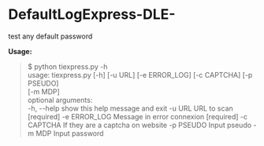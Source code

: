# DefaultLogExpress-DLE-
test any default password


**Usage:**

> $ python tiexpress.py -h                                              
> usage: tiexpress.py [-h] [-u URL] [-e ERROR_LOG] [-c CAPTCHA] [-p
> PSEUDO]                                                               
> [-m MDP]                                                              
> optional arguments:                                                   
> -h, --help    show this help message and exit                                                                                                                                                                      -u URL        URL to scan [required]                                                                                                                                                                               -e ERROR_LOG  Message in error connexion [required]                                                                                                                                                                -c CAPTCHA    If they are a captcha on website                                                                                                                                                                     -p PSEUDO     Input pseudo                                                                                                                                                                                         -m MDP        Input password
